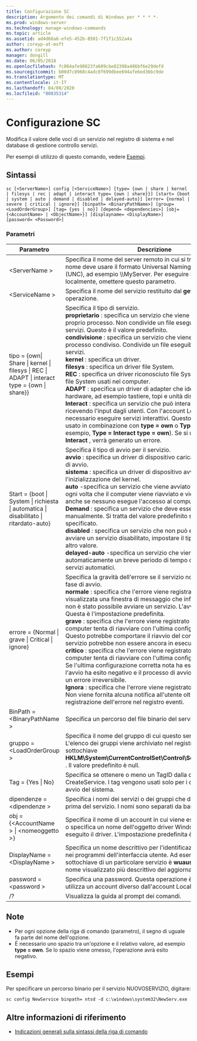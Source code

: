 ```yaml
---
title: Configurazione SC
description: Argomento dei comandi di Windows per * * * *-
ms.prod: windows-server
ms.technology: manage-windows-commands
ms.topic: article
ms.assetid: ad4d68a6-efe5-452b-8501-7f1f1c552a4a
author: coreyp-at-msft
ms.author: coreyp
manager: dongill
ms.date: 06/05/2018
ms.openlocfilehash: fc864afe98823fa609cbe82398a486bf6e29defd
ms.sourcegitcommit: b00d7c8968c4adc8f699dbee694afe6ed36bc9de
ms.translationtype: MT
ms.contentlocale: it-IT
ms.lasthandoff: 04/08/2020
ms.locfileid: "80835314"
---
```

# <a name="sc-config"></a>Configurazione SC



Modifica il valore delle voci di un servizio nel registro di sistema e nel database di gestione controllo servizi.

Per esempi di utilizzo di questo comando, vedere [Esempi](#BKMK_examples).

## <a name="syntax"></a>Sintassi

```
sc [<ServerName>] config [<ServiceName>] [type= {own | share | kernel | filesys | rec | adapt | interact type= {own | share}}] [start= {boot | system | auto | demand | disabled | delayed-auto}] [error= {normal | severe | critical | ignore}] [binpath= <BinaryPathName>] [group= <LoadOrderGroup>] [tag= {yes | no}] [depend= <dependencies>] [obj= {<AccountName> | <ObjectName>}] [displayname= <DisplayName>] [password= <Password>]
```

### <a name="parameters"></a>Parametri

|Parametro|Descrizione|
|---------|-----------|
|\<ServerName >|Specifica il nome del server remoto in cui si trova il servizio. Il nome deve usare il formato Universal Naming Convention (UNC), ad esempio \\\\MyServer. Per eseguire SC. exe localmente, omettere questo parametro.|
|\<ServiceName >|Specifica il nome del servizio restituito dal **getkeyname** operazione.|
|tipo = {own\| Share \| kernel \| filesys \| REC \| ADAPT \| interact type = {own \| share}} | Specifica il tipo di servizio.</br>**proprietario** : specifica un servizio che viene eseguito nel proprio processo. Non condivide un file eseguibile con altri servizi. Questo è il valore predefinito.</br>**condivisione** : specifica un servizio che viene eseguito come processo condiviso. Condivide un file eseguibile con altri servizi.</br>**kernel** : specifica un driver.</br>**filesys** : specifica un driver file System.</br>**REC** : specifica un driver riconosciuto file System che identifica i file System usati nel computer.</br>**ADAPT** : specifica un driver di adapter che identifica i dispositivi hardware, ad esempio tastiere, topi e unità disco.</br>**Interact** : specifica un servizio che può interagire con il desktop, ricevendo l'input dagli utenti. Con l'account LocalSystem, è necessario eseguire servizi interattivi. Questo tipo deve essere usato in combinazione con **type = own** o **Type = Shared** (ad esempio, **Type = Interact** **type = own**). Se si utilizza **Type = Interact** , verrà generato un errore.|
|Start = {boot \| System \| richiesta \| automatica \| disabilitato \| ritardato-auto}|Specifica il tipo di avvio per il servizio.</br>**avvio** : specifica un driver di dispositivo caricato dal caricatore di avvio.</br>**sistema** : specifica un driver di dispositivo avviato durante l'inizializzazione del kernel.</br>**auto** -specifica un servizio che viene avviato automaticamente ogni volta che il computer viene riavviato e viene eseguito anche se nessuno esegue l'accesso al computer.</br>**Demand** : specifica un servizio che deve essere avviato manualmente. Si tratta del valore predefinito se **Start =** non è specificato.</br>**disabled** : specifica un servizio che non può essere avviato. Per avviare un servizio disabilitato, impostare il tipo di avvio su un altro valore.</br>**delayed-auto** -specifica un servizio che viene avviato automaticamente un breve periodo di tempo dopo l'avvio di altri servizi automatici.|
|errore = {Normal \| grave \| Critical \| ignore}|Specifica la gravità dell'errore se il servizio non viene avviato in fase di avvio.</br>**normale** : specifica che l'errore viene registrato e viene visualizzata una finestra di messaggio che informa l'utente che non è stato possibile avviare un servizio. L'avvio continuerà. Questa è l'impostazione predefinita.</br>**grave** : specifica che l'errore viene registrato (se possibile). Il computer tenta di riavviare con l'ultima configurazione corretta. Questo potrebbe comportare il riavvio del computer, ma il servizio potrebbe non essere ancora in esecuzione.</br>**critico** : specifica che l'errore viene registrato (se possibile). Il computer tenta di riavviare con l'ultima configurazione corretta. Se l'ultima configurazione corretta nota ha esito negativo, anche l'avvio ha esito negativo e il processo di avvio si interrompe con un errore irreversibile.</br>**Ignora** : specifica che l'errore viene registrato e l'avvio continua. Non viene fornita alcuna notifica all'utente oltre alla registrazione dell'errore nel registro eventi.|
|BinPath = \<BinaryPathName >|Specifica un percorso del file binario del servizio.|
|gruppo = \<LoadOrderGroup >|Specifica il nome del gruppo di cui questo servizio è membro. L'elenco dei gruppi viene archiviato nel registro di sistema nella sottochiave **HKLM\System\CurrentControlSet\Control\ServiceGroupOrder.** . Il valore predefinito è null.|
|Tag = {Yes \| No}|Specifica se ottenere o meno un TagID dalla chiamata CreateService. I tag vengono usati solo per i driver di avvio e avvio del sistema.|
|dipendenze = \<dipendenze >|Specifica i nomi dei servizi o dei gruppi che devono iniziare prima del servizio. I nomi sono separati da barre (/).|
|obj = {\<AccountName > \| \<nomeoggetto >}|Specifica il nome di un account in cui viene eseguito un servizio o specifica un nome dell'oggetto driver Windows in cui viene eseguito il driver. L'impostazione predefinita è **LocalSystem**.|
|DisplayName = \<DisplayName >|Specifica un nome descrittivo per l'identificazione del servizio nei programmi dell'interfaccia utente. Ad esempio, il nome della sottochiave di un particolare servizio è **wuauserv**, che ha un nome visualizzato più descrittivo del aggiornamenti automatici.|
|password = \<password >|Specifica una password. Questa operazione è necessaria se si utilizza un account diverso dall'account LocalSystem.|
|/?|Visualizza la guida al prompt dei comandi.|

## <a name="remarks"></a>Note

-   Per ogni opzione della riga di comando (parametro), il segno di uguale fa parte del nome dell'opzione.
-   È necessario uno spazio tra un'opzione e il relativo valore, ad esempio **type = own**. Se lo spazio viene omesso, l'operazione avrà esito negativo.

## <a name="examples"></a><a name=BKMK_examples></a>Esempi

Per specificare un percorso binario per il servizio NUOVOSERVIZIO, digitare:
```
sc config NewService binpath= ntsd -d c:\windows\system32\NewServ.exe
```

## <a name="additional-references"></a>Altre informazioni di riferimento

- [Indicazioni generali sulla sintassi della riga di comando](command-line-syntax-key.md)